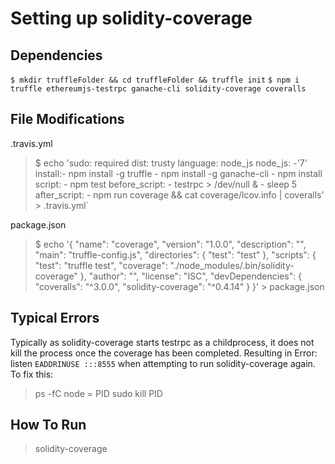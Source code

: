 # Setting up solidity-coverage

## Dependencies
 `$ mkdir truffleFolder && cd truffleFolder && truffle init`
 `$ npm i truffle ethereumjs-testrpc ganache-cli solidity-coverage coveralls`


## File Modifications
.travis.yml
> $ echo 'sudo: required
dist: trusty
language: node_js
node_js: -'7'
install:- npm install -g truffle - npm install -g ganache-cli - npm install
script: - npm test
before_script: - testrpc > /dev/null & - sleep 5
after_script: - npm run coverage && cat coverage/lcov.info | coveralls' > .travis.yml`



package.json
> $ echo '{
  "name": "coverage",
  "version": "1.0.0",
  "description": "",
  "main": "truffle-config.js",
  "directories": {
    "test": "test"
  },
  "scripts": {
    "test": "truffle test",
    "coverage": "./node_modules/.bin/solidity-coverage"
  },
  "author": "",
  "license": "ISC",
  "devDependencies": {
    "coveralls": "^3.0.0",
    "solidity-coverage": "^0.4.14"
  }
}' > package.json


## Typical Errors
Typically as solidity-coverage starts testrpc as a childprocess, it does not kill the process once the coverage has been completed.
Resulting in Error: listen `EADDRINUSE :::8555` when attempting to run solidity-coverage again.
To fix this:
 > ps -fC node = PID
 sudo kill PID


## How To Run
 > solidity-coverage
